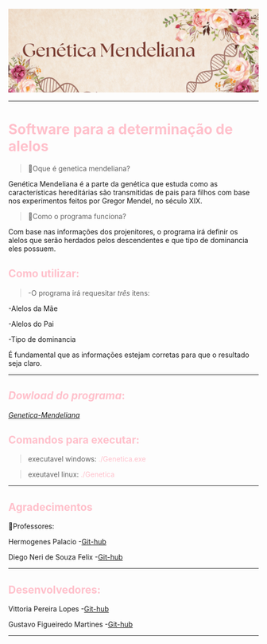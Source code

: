 ![alt text](<Genetica Mendeliana.png>)

-----------------------------------------------
# <span style="color: Pink;">Software para a determinação de alelos</span>

>🌺Oque é genetica mendeliana?

Genética Mendeliana é a parte da genética que estuda como as características hereditárias são transmitidas de pais para filhos com base nos experimentos feitos por Gregor Mendel, no século XIX.

>🌺Como o programa funciona?

Com base nas informações dos projenitores, o programa irá definir os alelos que serão herdados pelos descendentes e que tipo de dominancia eles possuem.

## <span style="color: Pink;">Como utilizar:</span>

>-O programa irá requesitar *três* itens:

-Alelos da Mãe

-Alelos do Pai

-Tipo de dominancia

É fundamental que as informações estejam corretas para que o resultado seja claro.

---
## <span style="color: Pink;">_Dowload do programa_:</span>

[_Genetica-Mendeliana_](dist/Genetica-01.zip)



## <span style="color: Pink;">Comandos para executar:</span>

>executavel windows: <span style="color: Pink;">./Genetica.exe</span>

>exeutavel linux: <span style="color: Pink;">./Genetica</span>

---

## <span style="color: Pink;">Agradecimentos</span>

🌺Professores:

Hermogenes Palacio
-[Git-hub](https://github.com/ermogenes)

Diego Neri de Souza Felix
-[Git-hub](https://github.com/diegoneri)

---

## <span style="color: Pink;">Desenvolvedores:</span>

Vittoria Pereira Lopes
-[Git-hub](https://github.com/Lottus-01)


Gustavo Figueiredo Martines
-[Git-hub](https://github.com/GustavoFmartines)

---

